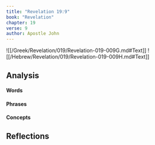 ```yaml
---
title: "Revelation 19:9"
book: "Revelation"
chapter: 19
verse: 9
author: Apostle John
---
```

![[/Greek/Revelation/019/Revelation-019-009G.md#Text]]
![[/Hebrew/Revelation/019/Revelation-019-009H.md#Text]]

## Analysis

#### Words

#### Phrases

#### Concepts

## Reflections
